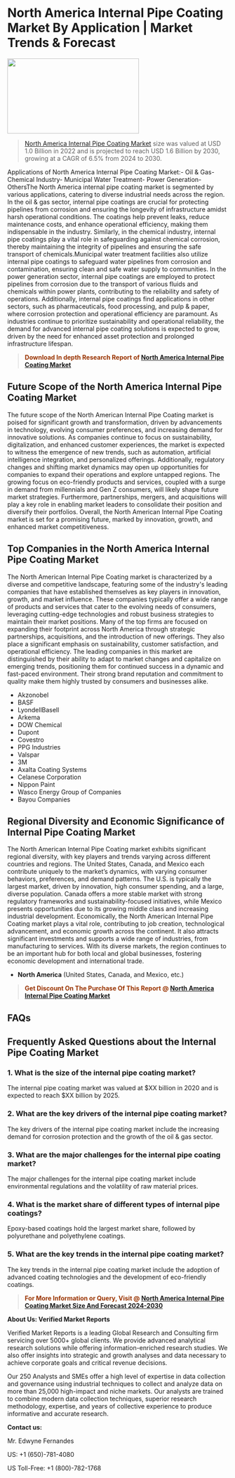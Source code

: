 <p><h1>North America Internal Pipe Coating Market By Application | Market Trends & Forecast</h1><p><img class="aligncenter size-medium wp-image-105565" src="https://ffe5etoiles.com/wp-content/uploads/2025/01/MST7-300x171.png" alt="" width="300" height="171" /></p><blockquote><p><a href="https://www.verifiedmarketreports.com/download-sample/?rid=470296&utm_source=Github-NA&utm_medium=376" target="_blank">North America Internal Pipe Coating Market</a> size was valued at USD 1.0 Billion in 2022 and is projected to reach USD 1.6 Billion by 2030, growing at a CAGR of 6.5% from 2024 to 2030.</p></blockquote>Applications of North America Internal Pipe Coating Market:- Oil & Gas- Chemical Industry- Municipal Water Treatment- Power Generation- OthersThe North America internal pipe coating market is segmented by various applications, catering to diverse industrial needs across the region. In the oil & gas sector, internal pipe coatings are crucial for protecting pipelines from corrosion and ensuring the longevity of infrastructure amidst harsh operational conditions. The coatings help prevent leaks, reduce maintenance costs, and enhance operational efficiency, making them indispensable in the industry. Similarly, in the chemical industry, internal pipe coatings play a vital role in safeguarding against chemical corrosion, thereby maintaining the integrity of pipelines and ensuring the safe transport of chemicals.Municipal water treatment facilities also utilize internal pipe coatings to safeguard water pipelines from corrosion and contamination, ensuring clean and safe water supply to communities. In the power generation sector, internal pipe coatings are employed to protect pipelines from corrosion due to the transport of various fluids and chemicals within power plants, contributing to the reliability and safety of operations. Additionally, internal pipe coatings find applications in other sectors, such as pharmaceuticals, food processing, and pulp & paper, where corrosion protection and operational efficiency are paramount. As industries continue to prioritize sustainability and operational reliability, the demand for advanced internal pipe coating solutions is expected to grow, driven by the need for enhanced asset protection and prolonged infrastructure lifespan.</p><blockquote><p><span style="color: #993300;"><strong>Download In depth Research Report of <a href="https://www.verifiedmarketreports.com/download-sample/?rid=470296&utm_source=Github-NA&utm_medium=376">North America Internal Pipe Coating Market</a></strong></span></p></blockquote><h2>Future Scope of the North America Internal Pipe Coating Market</h2><p>The future scope of the North American Internal Pipe Coating market is poised for significant growth and transformation, driven by advancements in technology, evolving consumer preferences, and increasing demand for innovative solutions. As companies continue to focus on sustainability, digitalization, and enhanced customer experiences, the market is expected to witness the emergence of new trends, such as automation, artificial intelligence integration, and personalized offerings. Additionally, regulatory changes and shifting market dynamics may open up opportunities for companies to expand their operations and explore untapped regions. The growing focus on eco-friendly products and services, coupled with a surge in demand from millennials and Gen Z consumers, will likely shape future market strategies. Furthermore, partnerships, mergers, and acquisitions will play a key role in enabling market leaders to consolidate their position and diversify their portfolios. Overall, the North American Internal Pipe Coating market is set for a promising future, marked by innovation, growth, and enhanced market competitiveness.</p><h2>Top Companies in the North America Internal Pipe Coating Market</h2><p>The North American Internal Pipe Coating market is characterized by a diverse and competitive landscape, featuring some of the industry's leading companies that have established themselves as key players in innovation, growth, and market influence. These companies typically offer a wide range of products and services that cater to the evolving needs of consumers, leveraging cutting-edge technologies and robust business strategies to maintain their market positions. Many of the top firms are focused on expanding their footprint across North America through strategic partnerships, acquisitions, and the introduction of new offerings. They also place a significant emphasis on sustainability, customer satisfaction, and operational efficiency. The leading companies in this market are distinguished by their ability to adapt to market changes and capitalize on emerging trends, positioning them for continued success in a dynamic and fast-paced environment. Their strong brand reputation and commitment to quality make them highly trusted by consumers and businesses alike.</p><p><ul><li>Akzonobel </li><li> BASF </li><li> LyondellBasell </li><li> Arkema </li><li> DOW Chemical </li><li> Dupont </li><li> Covestro </li><li> PPG Industries </li><li> Valspar </li><li> 3M </li><li> Axalta Coating Systems </li><li> Celanese Corporation </li><li> Nippon Paint </li><li> Wasco Energy Group of Companies </li><li> Bayou Companies</li></ul></p><h2>Regional Diversity and Economic Significance of Internal Pipe Coating Market</h2><p>The North American Internal Pipe Coating market exhibits significant regional diversity, with key players and trends varying across different countries and regions. The United States, Canada, and Mexico each contribute uniquely to the market’s dynamics, with varying consumer behaviors, preferences, and demand patterns. The U.S. is typically the largest market, driven by innovation, high consumer spending, and a large, diverse population. Canada offers a more stable market with strong regulatory frameworks and sustainability-focused initiatives, while Mexico presents opportunities due to its growing middle class and increasing industrial development. Economically, the North American Internal Pipe Coating market plays a vital role, contributing to job creation, technological advancement, and economic growth across the continent. It also attracts significant investments and supports a wide range of industries, from manufacturing to services. With its diverse markets, the region continues to be an important hub for both local and global businesses, fostering economic development and international trade.</p><ul> <li><strong>North America</strong> (United States, Canada, and Mexico, etc.)</li></ul><blockquote><p><span style="color: #993300;"><strong>Get Discount On The Purchase Of This Report @ <a href="https://www.verifiedmarketreports.com/ask-for-discount/?rid=470296&utm_source=Github-NA&utm_medium=376">North America Internal Pipe Coating Market</a></strong></span></p></blockquote><h2>FAQs</h2><p> <h2>Frequently Asked Questions about the Internal Pipe Coating Market</h1> <h3>1. What is the size of the internal pipe coating market?</div><div></h3> <p>The internal pipe coating market was valued at $XX billion in 2020 and is expected to reach $XX billion by 2025.</p> <h3>2. What are the key drivers of the internal pipe coating market?</div><div></h3> <p>The key drivers of the internal pipe coating market include the increasing demand for corrosion protection and the growth of the oil & gas sector.</p> <h3>3. What are the major challenges for the internal pipe coating market?</div><div></h3> <p>The major challenges for the internal pipe coating market include environmental regulations and the volatility of raw material prices.</p> <h3>4. What is the market share of different types of internal pipe coatings?</div><div></h3> <p>Epoxy-based coatings hold the largest market share, followed by polyurethane and polyethylene coatings.</p> <h3>5. What are the key trends in the internal pipe coating market?</div><div></h3> <p>The key trends in the internal pipe coating market include the adoption of advanced coating technologies and the development of eco-friendly coatings.</p> <!-- Continue with similar FAQs and answers --></body></html></p><blockquote><p><span style="color: #993300;"><strong>For More Information or Query, Visit @ <a href="https://www.verifiedmarketreports.com/product/internal-pipe-coating-market/">North America Internal Pipe Coating Market Size And Forecast 2024-2030</a></strong></span></p></blockquote><p><strong>About Us: Verified Market Reports</strong></p><p>Verified Market Reports is a leading Global Research and Consulting firm servicing over 5000+ global clients. We provide advanced analytical research solutions while offering information-enriched research studies. We also offer insights into strategic and growth analyses and data necessary to achieve corporate goals and critical revenue decisions.</p><p>Our 250 Analysts and SMEs offer a high level of expertise in data collection and governance using industrial techniques to collect and analyze data on more than 25,000 high-impact and niche markets. Our analysts are trained to combine modern data collection techniques, superior research methodology, expertise, and years of collective experience to produce informative and accurate research.</p><p><strong>Contact us:</strong></p><p>Mr. Edwyne Fernandes</p><p>US: +1 (650)-781-4080</p><p>US Toll-Free: +1 (800)-782-1768</p>
